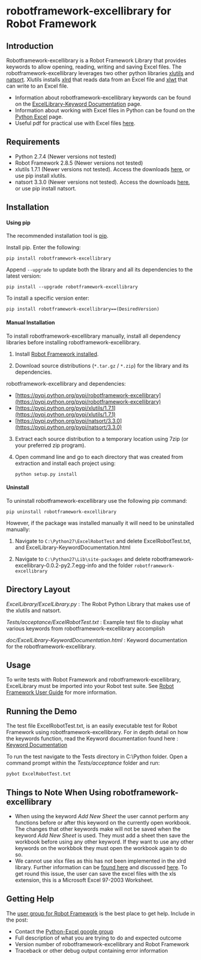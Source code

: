 robotframework-excellibrary for Robot Framework
==================================================


Introduction
------------

Robotframework-excellibrary is a Robot Framework Library that provides keywords to allow opening, reading, writing and saving Excel files. The robotframework-excellibrary leverages two other python libraries [xlutils](https://pypi.python.org/pypi/xlutils/1.7.1) and [natsort](https://pypi.python.org/pypi/natsort/3.3.0). Xlutils installs [xlrd](https://pypi.python.org/pypi/xlrd) that reads data from an Excel file and [xlwt](https://pypi.python.org/pypi/xlwt) that can write to an Excel file.


- Information about robotframework-excellibrary keywords can be found on the [ExcelLibrary-Keyword Documentation](http://navinet.github.io/robotframework-excellibrary/ExcelLibrary-KeywordDocumentation.html) page.
- Information about working with Excel files in Python can be found on the [Python Excel](http://www.python-excel.org/) page.
- Useful pdf for practical use with Excel files [here](http://www.simplistix.co.uk/presentations/python-excel.pdf).


Requirements
------------
* Python 2.7.4 (Newer versions not tested)
* Robot Framework 2.8.5 (Newer versions not tested)
* xlutils 1.7.1 (Newer versions not tested). Access the downloads [here](https://pypi.python.org/pypi/xlutils/1.7.1), or use pip install xlutils.
* natsort 3.3.0 (Newer versions not tested). Access the downloads [here](https://pypi.python.org/pypi/natsort/3.3.0), or use pip install natsort.


Installation
------------
#### Using pip ####

The recommended installation tool is [pip](http://pip-installer.org).

Install pip.
Enter the following:

    pip install robotframework-excellibrary

Append ``--upgrade`` to update both the library and all 
its dependencies to the latest version:

    pip install --upgrade robotframework-excellibrary

To install a specific version enter:

    pip install robotframework-excellibrary==(DesiredVersion)

#### Manual Installation ####

To install robotframework-excellibrary manually, install all dependency libraries before installing robotframework-excellibrary.

1) Install [Robot Framework installed](http://code.google.com/p/robotframework/wiki/Installation).

2) Download source distributions (``*.tar.gz`` / ``*.zip``) for the library and its
   dependencies.

  robotframework-excellibrary and dependencies:

   - [https://pypi.python.org/pypi/robotframework-excellibrary](https://pypi.python.org/pypi/robotframework-excellibrary)
   - [https://pypi.python.org/pypi/xlutils/1.7.1](https://pypi.python.org/pypi/xlutils/1.7.1)
   - [https://pypi.python.org/pypi/natsort/3.3.0](https://pypi.python.org/pypi/natsort/3.3.0)

3) Extract each source distribution to a temporary location using 7zip (or your preferred zip program).

4) Open command line and go to each directory that was created from extraction and install each project using:

       python setup.py install

#### Uninstall ####

To uninstall robotframework-excellibrary use the following pip command: 

    pip uninstall robotframework-excellibrary

However, if the package was installed manually it will need to be uninstalled manually:

1) Navigate to ``C:\Python27\ExcelRobotTest`` and delete ExcelRobotTest.txt,  and ExcelLibrary-KeywordDocumentation.html

2) Navigate to ``C:\Python27\Lib\site-packages`` and delete robotframework-excellibrary-0.0.2-py2.7.egg-info and the folder ``robotframework-excellibrary``

Directory Layout
----------------

*ExcelLibrary/ExcelLibrary.py* :
    The Robot Python Library that makes use of the xlutils and natsort.

*Tests/acceptance/ExcelRobotTest.txt* :
    Example test file to display what various keywords from robotframework-excellibrary accomplish

*doc/ExcelLibrary-KeywordDocumentation.html* :
    Keyword documentation for the robotframework-excellibrary.


Usage
-----

To write tests with Robot Framework and robotframework-excellibrary, 
ExcelLibrary must be imported into your Robot test suite.
See [Robot Framework User Guide](http://code.google.com/p/robotframework/wiki/UserGuide) for more information.


Running the Demo
----------------

The test file ExcelRobotTest.txt, is an easily executable test for Robot Framework using robotframework-excellibrary. 
For in depth detail on how the keywords function, read the Keyword documentation found here : [Keyword Documentation](http://navinet.github.io/robotframework-excellibrary/ExcelLibrary-KeywordDocumentation.html)

To run the test navigate to the Tests directory in C:\Python folder. Open a command prompt within the *Tests/acceptance* folder and run:

    pybot ExcelRobotTest.txt


Things to Note When Using robotframework-excellibrary
-----------------------------------

* When using the keyword *Add New Sheet* the user cannot perform any functions before or after this keyword on the currently open workbook. The changes that other
keywords make will not be saved when the keyword *Add New Sheet* is used. They must add a sheet then save the workbook before using any other keyword.
If they want to use any other keywords on the workbbok they must open the workbook again to do so.
* We cannot use xlsx files as this has not been implemented in the xlrd library. Further information can be [found here](http://stackoverflow.com/questions/13892307/python-xlutils-formatting-info-true-not-yet-implemented) and discussed [here](https://groups.google.com/forum/#!msg/python-excel/w2AoQkX3TZc/1qjT1KzwoUsJ). To get round this issue, the user can save the excel files with the xls extension, this is a Microsoft Excel 97-2003 Worksheet.


Getting Help
------------
The [user group for Robot Framework](http://groups.google.com/group/robotframework-users) is the best place to get help. Include in the post:

- Contact the [Python-Excel google group](https://groups.google.com/forum/#!forum/python-excel)
- Full description of what you are trying to do and expected outcome
- Version number of robotframework-excellibrary and Robot Framework
- Traceback or other debug output containing error information
